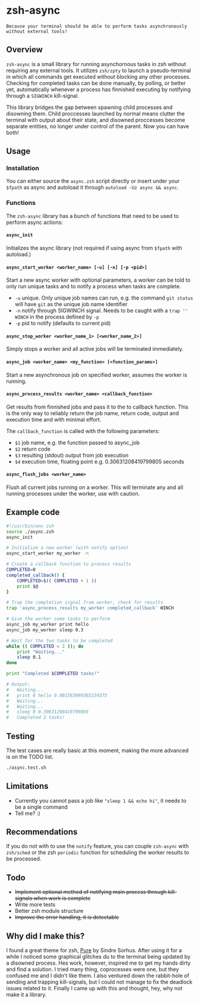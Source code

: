 # zsh-async

	Because your terminal should be able to perform tasks asynchronously
	without external tools!

## Overview

`zsh-async` is a small library for running asynchornous tasks in zsh without
requiring any external tools. It utilizes `zsh/zpty` to launch a pseudo-terminal
in which all commands get executed without blocking any other processes.
Checking for completed tasks can be done manually, by polling, or better yet,
automatically whenever a process has finnished executing by notifying through a
`SIGWINCH` kill-signal.

This library bridges the gap between spawning child processes and disowning
them. Child proccesses launched by normal means clutter the terminal with
output about their state, and disowned proccesses become separate entities, no
longer under control of the parent. Now you can have both!

## Usage

### Installation

You can either source the `async.zsh` script directly or insert under your
`$fpath` as async and autoload it through `autoload -Uz async && async`.

### Functions

The `zsh-async` library has a bunch of functions that need to be used to
perform async actions:

#### `async_init`

Initializes the async library (not required if using async from `$fpath` with
autoload.)

#### `async_start_worker <worker_name> [-u] [-n] [-p <pid>]`

Start a new async worker with optional parameters, a worker can be told to only
run unique tasks and to notify a process when tasks are complete.

* `-u` unique. Only unique job names can run, e.g. the command `git status`
will have `git` as the unique job name identifier
* `-n` notify through SIGWINCH signal. Needs to be caught with a
`trap '' WINCH` in the process defined by `-p`
* `-p` pid to notify (defaults to current pid)

#### `async_stop_worker <worker_name_1> [<worker_name_2>]`

Simply stops a worker and all active jobs will be terminated immediately.

#### `async_job <worker_name> <my_function> [<function_params>]`

Start a new asynchronous job on specified worker, assumes the worker is
running.

#### `async_process_results <worker_name> <callback_function>`

Get results from finnished jobs and pass it to the to callback function. This
is the only way to reliably return the job name, return code, output and
execution time and with minimal effort.

The `callback_function` is called with the following parameters:

* `$1` job name, e.g. the function passed to async_job
* `$2` return code
* `$3` resulting (stdout) output from job execution
* `$4` execution time, floating point e.g. 0.30631208419799805 seconds

#### `async_flush_jobs <worker_name>`

Flush all current jobs running on a worker. This will terminate any and
all running processes under the worker, use with caution.

## Example code

```zsh
#!/usr/bin/env zsh
source ./async.zsh
async_init

# Initialize a new worker (with notify option)
async_start_worker my_worker -n

# Create a callback function to process results
COMPLETED=0
completed_callback() {
	COMPLETED=$(( COMPLETED + 1 ))
	print $@
}

# Trap the completion signal from worker, check for results
trap 'async_process_results my_worker completed_callback' WINCH

# Give the worker some tasks to perform
async_job my_worker print hello
async_job my_worker sleep 0.3

# Wait for the two tasks to be completed
while (( COMPLETED < 2 )); do
	print "Waiting..."
	sleep 0.1
done

print "Completed $COMPLETED tasks!"

# Output:
#	Waiting...
#	print 0 hello 0.001583099365234375
#	Waiting...
#	Waiting...
#	sleep 0 0.30631208419799805
#	Completed 2 tasks!
```

## Testing

The test cases are really basic at this moment, making the more advanced is on
the TODO list.

```zsh
./async.test.sh
```

## Limitations

* Currently you cannot pass a job like `"sleep 1 && echo hi"`, it needs to be a
single command
* Tell me? :)

## Recommendations

If you do not with to use the `notify` feature, you can couple `zsh-async` with
`zsh/sched` or the zsh `periodic` function for scheduling the worker results to
be processed.

## Todo

* ~~Implement optional method of notifying main process through kill-signals
when work is complete~~
* Write more tests
* Better zsh module structure
* ~~Improve the error handling, it is detectable~~

## Why did I make this?

I found a great theme for zsh, [Pure](https://github.com/sindresorhus/pure) by
Sindre Sorhus. After using it for a while I noticed some graphical glitches
du to the terminal being updated by a disowned process. Hes work, however,
inspired me to get my hands dirty and find a solution. I tried many thing,
coprocesses were one, but they confused me and I didn't like them. I also
ventured down the rabbit-hole of sending and trapping kill-signals, but I
could not manage to fix the deadlock issues related to it. Finally I came up
with this and thought, hey, why not make it a library.
